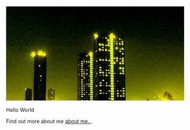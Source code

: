 

![Screenshot]( /assets/images/BigMeanCity3.jpg)

Hello World

Find out more about me [about me..]( /about.md ).

